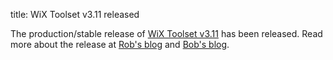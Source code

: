 title: WiX Toolset v3.11 released

The production/stable release of [WiX Toolset v3.11][dl] has been released.
Read more about the release at [Rob's blog][rob] and [Bob's blog][bob].

[dl]: /releases/v3.11/stable
[rob]: http://robmensching.com/blog/posts/2017/5/5/wix-toolset-v3.11-released/
[bob]: http://www.joyofsetup.com/2017/05/05/wix-v3-11-released/
